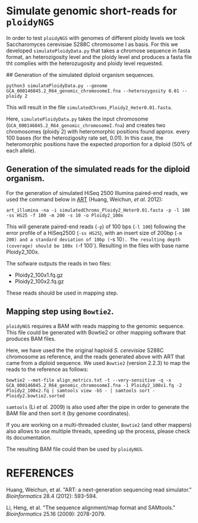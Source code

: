 # Simulate genomic short-reads for `ploidyNGS`

In order to test `ploidyNGS` with genomes of different ploidy levels we took Saccharomyces cerevisiae S288C chromosome I as basis. For this we developed `simulatePloidyData.py` that takes a chromose sequence in fasta format, an heterozigosity level and the ploidy level and produces a fasta file tht complies with the heterozugosity and ploidy level requested.

## Generation of the simulated diploid organism sequences.

```
python3 simulatePloidyData.py --genome GCA_000146045.2_R64_genomic_chromosomeI.fna --heterozygosity 0.01 --ploidy 2
```

This will result in the file `simulatedChroms_Ploidy2_Heter0.01.fasta`.

Here, `simulatePloidyData.py` takes the input chromosome (`GCA_000146045.2_R64_genomic_chromosomeI.fna`) and creates two chromosomes (ploidy 2) with heteromorphic positions found approx. every 100 bases (for the heterozigosity rate set, 0.01). In this case, the heteromorphic positions have the expected proportion for a diploid (50% of each allele).

## Generation of the simulated reads for the diploid organism.

For the generation of simulated HiSeq 2500 Illumina paired-end reads, we used the command below in [ART](https://www.niehs.nih.gov/research/resources/software/biostatistics/art/) (Huang, Weichun, *et al.* 2012):

```
art_illumina -na -i simulatedChroms_Ploidy2_Heter0.01.fasta -p -l 100 -ss HS25 -f 100 -m 200 -s 10 -o Ploidy2_100x
```

This will generate paired-end reads (`-p`) of 100 bps (`-l 100`) following the error profile of a HiSeq2500 (`-ss HS25`), with an insert size of 200bp (`-m 200) and a standard deviation of 10bp (`-s 10`). The resulting depth (coverage) should be 100x (`-f 100`). Resulting in the files with base name Ploidy2_100x.

The sofware outputs the reads in two files:
- Ploidy2_100x1.fq.gz
- Ploidy2_100x2.fq.gz

These reads should be used in mapping step.

## Mapping step using `Bowtie2`.

`ploidyNGS` requires a BAM with reads mapping to the genomic sequence. This file could be generated with Bowtie2 or other mapping software that produces BAM files.

Here, we have used the the original haploid *S. cerevisiae* S288C chromosome as reference, and the reads generated above with ART that came from a diploid sequence. We used `Bowtie2` (version 2.2.3) to map the reads to the reference as follows:

```
bowtie2 --met-file align_metrics.txt -t --very-sensitive -q -x GCA_000146045.2_R64_genomic_chromosomeI.fna -1 Ploidy2_100x1.fq -2 Ploidy2_100x2.fq | samtools view -bS - | samtools sort - Ploidy2.bowtie2.sorted
```

`samtools` (Li *et al.* 2009) is also used after the pipe in order to generate the BAM file and then sort it (by genome coordinates).

If you are working on a multi-threaded cluster, `Bowtie2` (and other mappers) also allows to use multiple threads, speeding up the process, please check its documentation.

The resulting BAM file could then be used by `ploidyNGS`.

# REFERENCES

Huang, Weichun, et al. "ART: a next-generation sequencing read simulator." *Bioinformatics* 28.4 (2012): 593-594.

Li, Heng, et al. "The sequence alignment/map format and SAMtools." *Bioinformatics* 25.16 (2009): 2078-2079.
